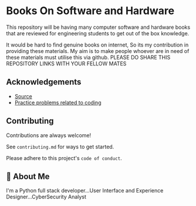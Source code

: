 
# Books On Software and Hardware

This repository will be having many computer software and hardware books that are reviewed for engineering students to get out of the box knowledge.

It would be hard to find genuine books on internet, So its my contribution in providing these materials. My aim is to make people whoever are in need of these materials must utilise this via github. PLEASE DO SHARE THIS REPOSITORY LINKS WITH YOUR FELLOW MATES
## Acknowledgements

 - [Source](https://pdfdrive.to/)
 - [Practice problems related to coding](https://www.codechef.com/practice?itm_medium=navmenu&itm_campaign=practice)


## Contributing

Contributions are always welcome!

See `contributing.md` for ways to get started.

Please adhere to this project's `code of conduct`.


## 🚀 About Me
I'm a Python full stack developer...User Interface and Experience Designer...CyberSecurity Analyst

